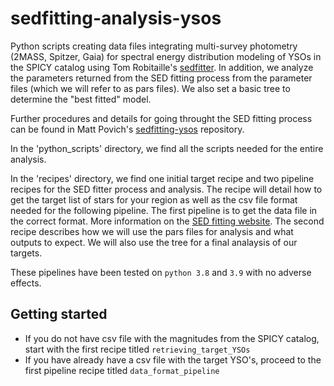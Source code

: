 # sedfitting-analysis-ysos

Python scripts creating data files integrating multi-survey photometry (2MASS, Spitzer, Gaia) for spectral energy distribution modeling of YSOs in the SPICY catalog using Tom Robitaille's [sedfitter](https://github.com/astrofrog/sedfitter). In addition, we analyze the parameters returned from the SED fitting process from the parameter files (which we will refer to as pars files). We also set a basic tree to determine the "best fitted" model. 

Further procedures and details for going throught the SED fitting process can be found in Matt Povich's [sedfitting-ysos](https://github.com/mattpovich/sedfitting-ysos/tree/master) repository. 

In the 'python_scripts' directory, we find all the scripts needed for the entire analysis.

In the 'recipes' directory, we find one initial target recipe and two pipeline recipes for the SED fitter process and analysis. The recipe will detail how to get the target list of stars for your region as well as the csv file format needed for the following pipeline. The first pipeline is to get the data file in the correct format. More information on the [SED fitting website](https://sedfitter.readthedocs.io/en/stable/data.html). The second recipe describes how we will use the pars files for analysis and what outputs to expect. We will also use the tree for a final analaysis of our targets.

These pipelines have been tested on `python 3.8` and `3.9` with no adverse effects.

## Getting started 

* If you do not have csv file with the magnitudes from the SPICY catalog, start with the first recipe titled `retrieving_target_YSOs`
* If you have already have a csv file with the target YSO's, proceed to the first pipeline recipe titled `data_format_pipeline` 



